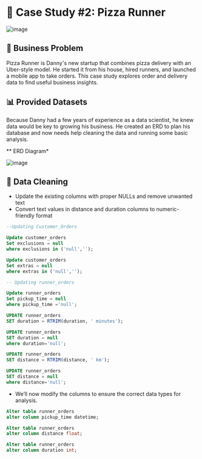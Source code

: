 
# 🍜 Case Study #2: Pizza Runner

![image](https://github.com/user-attachments/assets/81eddaaf-72d4-4321-8c37-55591ae9f98e)


## 📌 Business Problem

Pizza Runner is Danny's new startup that combines pizza delivery with an Uber-style model.
He started it from his house, hired runners, and launched a mobile app to take orders.
This case study explores order and delivery data to find useful business insights.

## 📊 Provided Datasets

Because Danny had a few years of experience as a data scientist, he knew data would be key to growing his business.
He created an ERD to plan his database and now needs help cleaning the data and running some basic analysis.

** ERD Diagram*

![image](https://github.com/user-attachments/assets/672b1086-02ed-40d9-9bfe-5abb0c18c0b0)

## 🧼 Data Cleaning 

- Update the existing columns with proper NULLs and remove unwanted text
- Convert text values in distance and duration columns to numeric-friendly format

````sql
--Updating Customer_Orders

Update customer_orders
Set exclusions = null
where exclusions in ('null','');

Update customer_orders
Set extras = null
where extras in ('null','');

-- Updating runner_orders

Update runner_orders
Set pickup_time = null
where pickup_time ='null';

UPDATE runner_orders
SET duration = RTRIM(duration, ' minutes');

UPDATE runner_orders
SET duration = null
where duration='null';

UPDATE runner_orders
SET distance = RTRIM(distance, ' km');

UPDATE runner_orders
SET distance = null
where distance='null';

`````
- We’ll now modify the columns to ensure the correct data types for analysis.



````sql
Alter table runner_orders
alter column pickup_time datetime;

Alter table runner_orders
alter column distance float;

Alter table runner_orders
alter column duration int;


`````


